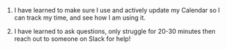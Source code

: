 1. I have learned to make sure I use and actively update my Calendar so I can track my time, and see how I am using it.

2. I have learned to ask questions, only struggle for 20-30 minutes then reach out to someone on Slack for help! 
